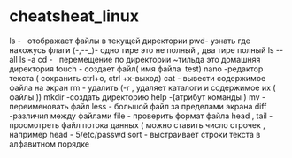 # cheatsheat_linux
ls -   отображает файлы в текущей директории
pwd- узнать где нахожусь
флаги (-,--_)- одно тире это не полный , два тире полный 
ls --all
ls -a
cd -   перемещение по директории
~тильда это домашняя директория 
touch - создает файл( имя файла  test)
nano -редактор текста ( сохранить ctrl+o, ctrl +x-выход)
cat - вывести содержимое файла на экран
rm - удалить (-r , удаляет каталоги и содержимое их ( файлы ))
mkdir -создать директорию
help -(атрибут команды )
mv - переименовать файл
less - большой файл за пределами экрана
diff -различия между файлами
file - проверить формат файла
head , tail - просмотреть файл потока данных ( можно ставить число строчек , например head - 5/etc/passwd
sort - выстраивает строки текста в алфавитном порядке 
